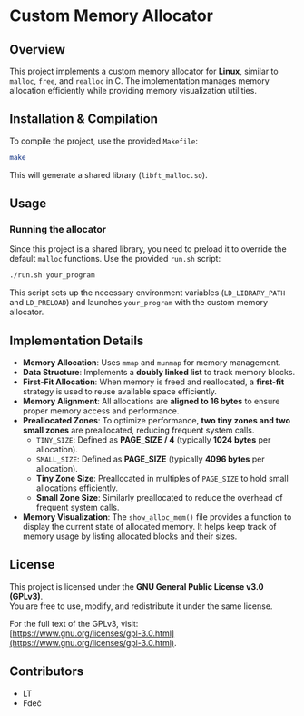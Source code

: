# Custom Memory Allocator

## Overview
This project implements a custom memory allocator for **Linux**, similar to `malloc`, `free`, and `realloc` in C. The implementation manages memory allocation efficiently while providing memory visualization utilities.

## Installation & Compilation
To compile the project, use the provided `Makefile`:

```sh
make
```

This will generate a shared library (`libft_malloc.so`).

## Usage
### Running the allocator
Since this project is a shared library, you need to preload it to override the default `malloc` functions. Use the provided `run.sh` script:

```sh
./run.sh your_program
```

This script sets up the necessary environment variables (`LD_LIBRARY_PATH` and `LD_PRELOAD`) and launches `your_program` with the custom memory allocator.

## Implementation Details
- **Memory Allocation**: Uses `mmap` and `munmap` for memory management.
- **Data Structure**: Implements a **doubly linked list** to track memory blocks.
- **First-Fit Allocation**: When memory is freed and reallocated, a **first-fit** strategy is used to reuse available space efficiently.
- **Memory Alignment**: All allocations are **aligned to 16 bytes** to ensure proper memory access and performance.
- **Preallocated Zones**: To optimize performance, **two tiny zones and two small zones** are preallocated, reducing frequent system calls.
  - `TINY_SIZE`: Defined as **PAGE_SIZE / 4** (typically **1024 bytes** per allocation).
  - `SMALL_SIZE`: Defined as **PAGE_SIZE** (typically **4096 bytes** per allocation).
  - **Tiny Zone Size**: Preallocated in multiples of `PAGE_SIZE` to hold small allocations efficiently.
  - **Small Zone Size**: Similarly preallocated to reduce the overhead of frequent system calls.
- **Memory Visualization**: The `show_alloc_mem()` file provides a function to display the current state of allocated memory. It helps keep track of memory usage by listing allocated blocks and their sizes.

## License
This project is licensed under the **GNU General Public License v3.0 (GPLv3)**.  
You are free to use, modify, and redistribute it under the same license.

For the full text of the GPLv3, visit:  
[https://www.gnu.org/licenses/gpl-3.0.html](https://www.gnu.org/licenses/gpl-3.0.html).

## Contributors
- LT
- Fdeĉ
